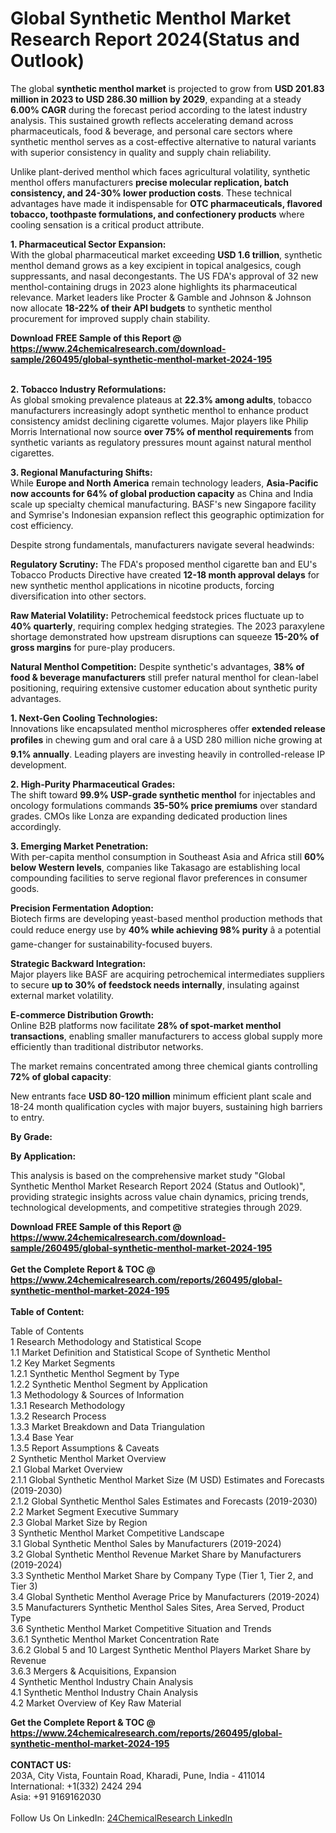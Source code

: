 <h1>Global Synthetic Menthol Market Research Report 2024(Status and Outlook)</h1><p>The global <strong>synthetic menthol market</strong> is projected to grow from <strong>USD 201.83 million in 2023 to USD 286.30 million by 2029</strong>, expanding at a steady <strong>6.00% CAGR</strong> during the forecast period according to the latest industry analysis. This sustained growth reflects accelerating demand across pharmaceuticals, food &amp; beverage, and personal care sectors where synthetic menthol serves as a cost-effective alternative to natural variants with superior consistency in quality and supply chain reliability.</p><p>Unlike plant-derived menthol which faces agricultural volatility, synthetic menthol offers manufacturers <strong>precise molecular replication, batch consistency, and 24-30% lower production costs</strong>. These technical advantages have made it indispensable for <strong>OTC pharmaceuticals, flavored tobacco, toothpaste formulations, and confectionery products</strong> where cooling sensation is a critical product attribute.</p><p><strong>1. Pharmaceutical Sector Expansion:</strong><br>
With the global pharmaceutical market exceeding <strong>USD 1.6 trillion</strong>, synthetic menthol demand grows as a key excipient in topical analgesics, cough suppressants, and nasal decongestants. The US FDA's approval of 32 new menthol-containing drugs in 2023 alone highlights its pharmaceutical relevance. Market leaders like Procter &amp; Gamble and Johnson &amp; Johnson now allocate <strong>18-22% of their API budgets</strong> to synthetic menthol procurement for improved supply chain stability.</p><div><b>Download FREE Sample of this Report @ 
            <a href="https://www.24chemicalresearch.com/download-sample/260495/global-synthetic-menthol-market-2024-195">
            https://www.24chemicalresearch.com/download-sample/260495/global-synthetic-menthol-market-2024-195</a></b></div><br><p><strong>2. Tobacco Industry Reformulations:</strong><br>
As global smoking prevalence plateaus at <strong>22.3% among adults</strong>, tobacco manufacturers increasingly adopt synthetic menthol to enhance product consistency amidst declining cigarette volumes. Major players like Philip Morris International now source <strong>over 75% of menthol requirements</strong> from synthetic variants as regulatory pressures mount against natural menthol cigarettes.</p><p><strong>3. Regional Manufacturing Shifts:</strong><br>
While <strong>Europe and North America</strong> remain technology leaders, <strong>Asia-Pacific now accounts for 64% of global production capacity</strong> as China and India scale up specialty chemical manufacturing. BASF's new Singapore facility and Symrise's Indonesian expansion reflect this geographic optimization for cost efficiency.</p><p>Despite strong fundamentals, manufacturers navigate several headwinds:</p><p><strong>Regulatory Scrutiny:</strong> The FDA's proposed menthol cigarette ban and EU's Tobacco Products Directive have created <strong>12-18 month approval delays</strong> for new synthetic menthol applications in nicotine products, forcing diversification into other sectors.</p><p><strong>Raw Material Volatility:</strong> Petrochemical feedstock prices fluctuate up to <strong>40% quarterly</strong>, requiring complex hedging strategies. The 2023 paraxylene shortage demonstrated how upstream disruptions can squeeze <strong>15-20% of gross margins</strong> for pure-play producers.</p><p><strong>Natural Menthol Competition:</strong> Despite synthetic's advantages, <strong>38% of food &amp; beverage manufacturers</strong> still prefer natural menthol for clean-label positioning, requiring extensive customer education about synthetic purity advantages.</p><p><strong>1. Next-Gen Cooling Technologies:</strong><br>
Innovations like encapsulated menthol microspheres offer <strong>extended release profiles</strong> in chewing gum and oral care â a USD 280 million niche growing at <strong>9.1% annually</strong>. Leading players are investing heavily in controlled-release IP development.</p><p><strong>2. High-Purity Pharmaceutical Grades:</strong><br>
The shift toward <strong>99.9% USP-grade synthetic menthol</strong> for injectables and oncology formulations commands <strong>35-50% price premiums</strong> over standard grades. CMOs like Lonza are expanding dedicated production lines accordingly.</p><p><strong>3. Emerging Market Penetration:</strong><br>
With per-capita menthol consumption in Southeast Asia and Africa still <strong>60% below Western levels</strong>, companies like Takasago are establishing local compounding facilities to serve regional flavor preferences in consumer goods.</p><p><strong>Precision Fermentation Adoption:</strong><br>
Biotech firms are developing yeast-based menthol production methods that could reduce energy use by <strong>40% while achieving 98% purity</strong> â a potential game-changer for sustainability-focused buyers.</p><p><strong>Strategic Backward Integration:</strong><br>
Major players like BASF are acquiring petrochemical intermediates suppliers to secure <strong>up to 30% of feedstock needs internally</strong>, insulating against external market volatility.</p><p><strong>E-commerce Distribution Growth:</strong><br>
Online B2B platforms now facilitate <strong>28% of spot-market menthol transactions</strong>, enabling smaller manufacturers to access global supply more efficiently than traditional distributor networks.</p><p>The market remains concentrated among three chemical giants controlling <strong>72% of global capacity</strong>:</p><p>New entrants face <strong>USD 80-120 million</strong> minimum efficient plant scale and 18-24 month qualification cycles with major buyers, sustaining high barriers to entry.</p><p><strong>By Grade:</strong></p><p><strong>By Application:</strong></p><p>This analysis is based on the comprehensive market study "Global Synthetic Menthol Market Research Report 2024 (Status and Outlook)", providing strategic insights across value chain dynamics, pricing trends, technological developments, and competitive strategies through 2029.</p><div><b>Download FREE Sample of this Report @ 
            <a href="https://www.24chemicalresearch.com/download-sample/260495/global-synthetic-menthol-market-2024-195">
            https://www.24chemicalresearch.com/download-sample/260495/global-synthetic-menthol-market-2024-195</a></b></div><br><div><b>Get the Complete Report & TOC @ 
            <a href="https://www.24chemicalresearch.com/reports/260495/global-synthetic-menthol-market-2024-195">
            https://www.24chemicalresearch.com/reports/260495/global-synthetic-menthol-market-2024-195</a></b></div><br>
            <b>Table of Content:</b><p>Table of Contents<br />
1 Research Methodology and Statistical Scope<br />
1.1 Market Definition and Statistical Scope of Synthetic Menthol<br />
1.2 Key Market Segments<br />
1.2.1 Synthetic Menthol Segment by Type<br />
1.2.2 Synthetic Menthol Segment by Application<br />
1.3 Methodology & Sources of Information<br />
1.3.1 Research Methodology<br />
1.3.2 Research Process<br />
1.3.3 Market Breakdown and Data Triangulation<br />
1.3.4 Base Year<br />
1.3.5 Report Assumptions & Caveats<br />
2 Synthetic Menthol Market Overview<br />
2.1 Global Market Overview<br />
2.1.1 Global Synthetic Menthol Market Size (M USD) Estimates and Forecasts (2019-2030)<br />
2.1.2 Global Synthetic Menthol Sales Estimates and Forecasts (2019-2030)<br />
2.2 Market Segment Executive Summary<br />
2.3 Global Market Size by Region<br />
3 Synthetic Menthol Market Competitive Landscape<br />
3.1 Global Synthetic Menthol Sales by Manufacturers (2019-2024)<br />
3.2 Global Synthetic Menthol Revenue Market Share by Manufacturers (2019-2024)<br />
3.3 Synthetic Menthol Market Share by Company Type (Tier 1, Tier 2, and Tier 3)<br />
3.4 Global Synthetic Menthol Average Price by Manufacturers (2019-2024)<br />
3.5 Manufacturers Synthetic Menthol Sales Sites, Area Served, Product Type<br />
3.6 Synthetic Menthol Market Competitive Situation and Trends<br />
3.6.1 Synthetic Menthol Market Concentration Rate<br />
3.6.2 Global 5 and 10 Largest Synthetic Menthol Players Market Share by Revenue<br />
3.6.3 Mergers & Acquisitions, Expansion<br />
4 Synthetic Menthol Industry Chain Analysis<br />
4.1 Synthetic Menthol Industry Chain Analysis<br />
4.2 Market Overview of Key Raw Material</p><div><b>Get the Complete Report & TOC @ 
            <a href="https://www.24chemicalresearch.com/reports/260495/global-synthetic-menthol-market-2024-195">
            https://www.24chemicalresearch.com/reports/260495/global-synthetic-menthol-market-2024-195</a></b></div><br><b>CONTACT US:</b><br>
            203A, City Vista, Fountain Road, Kharadi, Pune, India - 411014<br>
            International: +1(332) 2424 294<br>
            Asia: +91 9169162030 <br><br>
            Follow Us On LinkedIn: <a href="https://www.linkedin.com/company/24chemicalresearch/">24ChemicalResearch LinkedIn</a>